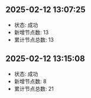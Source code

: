## 2025-02-12 13:07:25
- 状态: 成功
- 新增节点数: 13
- 累计节点总数: 13

## 2025-02-12 13:15:08
- 状态: 成功
- 新增节点数: 8
- 累计节点总数: 21

